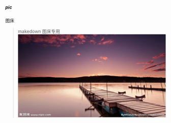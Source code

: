 ##### pic
图床
> makedown 图床专用
![测试图床](https://raw.githubusercontent.com/D41E/pic/f6f2a15670866a7f10eeb1a67020842df41c784e/picture/test.jpg)
